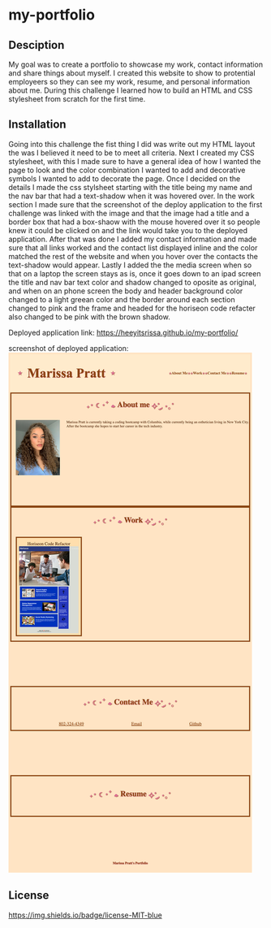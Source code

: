 # my-portfolio

## Desciption
My goal was to create a portfolio to showcase my work, contact information and share things about myself. I created this website to show to protential employeers so they can see my work, resume, and personal information about me. During this challenge I learned how to build an HTML and CSS stylesheet from scratch for the first time.

## Installation 
 Going into this challenge the fist thing I did was write out my HTML layout the was I
 believed it need to be to meet all criteria. Next I created my CSS stylesheet, with this I made sure to have a general idea of how I wanted the page to look and the color combination I wanted to add and decorative symbols I wanted to add to decorate the page. Once I decided on the details I made the css stylsheet starting with the title being my name and the nav bar that had a text-shadow when it was hovered over. In the work section I made sure that the screenshot of the deploy application to the first challenge was linked with the image and that the image had a title and a border box that had a box-shaow with the mouse hovered over it so people knew it could be clicked on and the link would take you to the deployed application. After that was done I added my contact information and made sure that all links worked and the contact list displayed inline and the color matched the rest of the website and when you hover over the contacts the text-shadow would appear. Lastly I added the the media screen when so that on a laptop the screen stays as is, once it goes down to an ipad screen the title and nav bar text color and shadow changed to oposite as original, and when on an phone screen the body and header background color changed to a light greean color and the border around each section changed to pink and the frame and headed for the horiseon code refacter also changed to be pink with the brown shadow.

 Deployed application link: https://heeyitsrissa.github.io/my-portfolio/

 screenshot of deployed application: ![Alt text](assets/images/screenshot-of-deployed-application.png)

 ## License 
 https://img.shields.io/badge/license-MIT-blue
